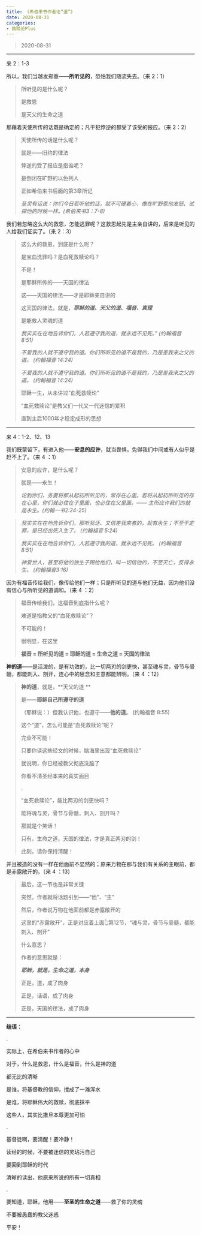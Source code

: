 ```yaml
---
title: 《希伯来书作者论“道”》
date: 2020-08-31 
categories:
- 救赎论Plus
---
```

> 2020-08-31

---

来 2：1-3 

所以，我们当越发郑重——**所听见的**，恐怕我们随流失去。（来 2：1）

> 所听见的是什么呢？
> 
> 是救恩
> 
> 是天父的生命之道

那藉着天使所传的话既是确定的；凡干犯悖逆的都受了该受的报应。（来 2：2） 

> 天使所传的话是什么呢？
> 
> 就是——旧约的律法
> 
> 悖逆的受了报应是指谁呢？
> 
> 是倒闭在旷野的以色列人
> 
> 正如希伯来书后面的第3章所记
> 
> *圣灵有话说：你们今日若听他的话，就不可硬着心，像在旷野惹他发怒、试探他的时候一样。(希伯来书3：7-8)*

<!--more-->

我们若忽略这么大的救恩，怎能逃罪呢？这救恩起先是主亲自讲的，后来是听见的人给我们证实了。（来 2：3） 

> 这么大的救恩，到底是什么呢？
> 
> 是宝血洗罪吗？是血死救赎论吗？
> 
> 不是！
> 
> 是耶稣所传的——天国的律法
> 
> 这——天国的律法——才是耶稣亲自讲的
> 
> 这天国的律法，就是，***耶稣的道、天父的道、福音、真理***
> 
> 是能救人灵魂的道
> 
> *我实实在在地告诉你们，人若遵守我的道，就永远不见死。”  (约翰福音 8:51)*
> 
> *不爱我的人就不遵守我的道。你们所听见的道不是我的，乃是差我来之父的道。 (约翰福音 14:24)*
> 
> *不爱我的人就不遵守我的道。你们所听见的道不是我的，乃是差我来之父的道。 (约翰福音 14:24)*
> 
> 耶稣一生，从未讲过“血死救赎论”
> 
> “血死救赎论”是教父们一代又一代迷信的累积
> 
> 直到主后1000年才稳定成形的思想

---

来 4：1-2、12、13

我们既蒙留下，有进入他——**安息的应许**，就当畏惧，免得我们中间或有人似乎是赶不上了。（来 4 ：1）

> 安息的应许，是什么呢？
> 
> 就是——永生！
> 
> *论到你们，务要将那从起初所听见的，常存在心里。若将从起初所听见的存在心里，你们就必住在子里面，也必住在父里面。—— 主所应许我们的就是永生。(约翰一书2:24-25)*

> 
> *我实实在在地告诉你们，那听我话、又信差我来者的，就有永生；不至于定罪，是已经出死入生了。  (约翰福音 5:24)*
> 
> *我实实在在地告诉你们，人若遵守我的道，就永远不见死。  (约翰福音 8:51)*
> 
> *神爱世人，甚至将他的独生子赐给他们，叫一切信他的，不至灭亡，反得永生。 (约翰福音3:16)*

因为有福音传给我们，像传给他们一样；只是所听见的道与他们无益，因为他们没有信心与所听见的道调和。（来 4 ：2）

> 福音传给我们，这福音到底指什么呢？
> 
> 难道是指教父的“血死救赎论”？
> 
> 不可能的！
> 
> 很明显，在这里
> 
> **福音 = 所听见的道 = 耶稣的道 = 生命之道 = 天国的律法**

**神的道**——是活泼的，是有功效的，比一切两刃的剑更快，甚至魂与灵，骨节与骨髓，都能刺入、剖开，连心中的思念和主意都能辨明。（来 4 ：12） 

> **神的道**，就是，**天父的道 **
> 
> 是——**耶稣自己所遵守的道**
> 
> （耶稣说：）但我认识他，也遵守——**他的道**。  (约翰福音 8:55)
> 
> 这个“道”，怎么可能是“血死救赎论”呢？
> 
> 完全不可能！
> 
> 只要你读这些经文的时候，脑海里出现“血死救赎论”
> 
> 就说明，你已经被教父彻底洗脑了
> 
> 你看不清圣经本来的真实面目
> 
> .
> 
> “血死救赎论”，能比两刃的剑更快吗？
> 
> 能将魂与灵，骨节与骨髓，刺入、剖开吗？
> 
> 那就是个笑话！
> 
> 只有，生命之道，天国的律法，才是真正两刃的剑！
> 
> 此刻，请你保持清醒！

并且被造的没有一样在他面前不显然的；原来万物在那与我们有关系的主眼前，都是赤露敞开的。（来 4 ：13）

> 最后，这一节也是非常关键
> 
> 突然，作者就将话题引到——“他”、“主”
> 
> 然后，作者说万物在他面前都是赤露敞开的
> 
> 这里的“赤露敞开”，正是对应着上面👆第12节，“魂与灵，骨节与骨髓，都能刺入、剖开”
> 
> 什么意思？
> 
> 作者的意思就是：
> 
> ***耶稣，就是，生命之道，本身***
> 
> 正是，道，成了肉身
> 
> 正是，话语，成了肉身
> 
> 正是，天国的律法，成了肉身

---

**结语：**

.

实际上，在希伯来书作者的心中

对于，什么是救恩，什么是福音，什么是神的道

都无比的清晰 

是谁，将基督教的信仰，搅成了一滩浑水

是谁，将耶稣伟大的救赎，彻底抹平

这些人，其实比撒旦本尊更加可怕

.

基督徒啊，要清醒！要冷静！

读经的时候，不要被迷信的灵玷污自己

要回到耶稣的时代

清晰的读出，他原来所说的所有一切真相

.

要知道，耶稣，他用——**至圣的生命之道**——救了你的灵魂

不要被愚蠢的教父迷惑

平安！









